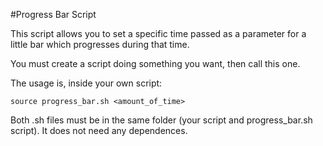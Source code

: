 #Progress Bar Script

This script allows you to set a specific time passed as a parameter for a little bar which progresses during that time.

You must create a script doing something you want, then call this one.

The usage is, inside your own script:

	source progress_bar.sh <amount_of_time>
Both .sh files must be in the same folder (your script and progress_bar.sh script).
It does not need any dependences.
